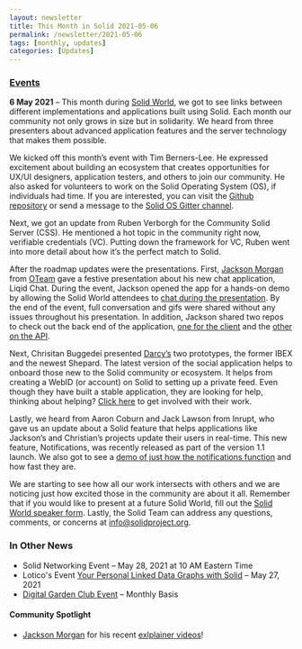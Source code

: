 ```yaml
---
layout: newsletter
title: This Month in Solid 2021-05-06
permalink: /newsletter/2021-05-06
tags: [monthly, updates]
categories: [Updates]
---
```


### [Events](https://solidproject.org/events)

**6 May 2021** – This month during [Solid World](https://vimeo.com/546202189), we got to see links between different implementations and applications built using Solid. Each month our community not only grows in size but in solidarity. We heard from three presenters about advanced application features and the server technology that makes them possible. 

We kicked off this month’s event with Tim Berners-Lee. He expressed excitement about building an ecosystem that creates opportunities for UX/UI designers, application testers, and others to join our community. He also asked for volunteers to work on the Solid Operating System (OS), if individuals had time. If you are interested, you can visit the [Github repository](https://github.com/solid/solidos) or send a message to the [Solid OS Gitter channel](https://gitter.im/solid/solidos).

Next, we got an update from Ruben Verborgh for the Community Solid Server (CSS). He mentioned a hot topic in the community right now, verifiable credentials (VC). Putting down the framework for VC, Ruben went into more detail about how it’s the perfect match to Solid.

After the roadmap updates were the presentations. First, [Jackson Morgan](https://www.linkedin.com/in/jacksoncmorgan/) from [OTeam](https://o.team/) gave a festive presentation about his new chat application, Liqid Chat. During the event, Jackson opened the app for a hands-on demo by allowing the Solid World attendees to [chat during the presentation](https://tinyurl.com/liqid-chat). By the end of the event,  full conversation and gifs were shared without any issues throughout his presentation. In addition, Jackson shared two repos to check out the back end of the application, [one for the client](https://github.com/o-development/ochat-client) and the [other on the API](https://github.com/o-development/ochat-api). 

Next, Chrisitan Buggedei presented [Darcy’s](https://darcy.is/) two prototypes, the former IBEX and the newest Shepard. The latest version of the social application helps to onboard those new to the Solid community or ecosystem. It helps from creating a WebID (or account) on Solid to setting up a private feed. Even though they have built a stable application, they are looking for help, thinking about helping? [Click here](https://opencollective.com/darcy-is/updates/we-are-looking-for-help) to get involved with their work.

Lastly, we heard from Aaron Coburn and Jack Lawson from Inrupt, who gave us an update about a Solid feature that helps applications like Jackson’s and Christian’s projects update their users in real-time. This new feature, Notifications, was recently released as part of the version 1.1 launch. We also got to see a [demo of just how the notifications function](https://notifications-demo.docs.inrupt.com/) and how fast they are.

We are starting to see how all our work intersects with others and we are noticing just how excited those in the community are about it all. Remember that if you would like to present at a future Solid World, fill out the [Solid World speaker form](https://es1cz4pb7oi.typeform.com/to/nietD34f). Lastly, the Solid Team can address any questions, comments, or concerns at info@solidproject.org. 


### In Other News

* Solid Networking Event – May 28, 2021 at 10 AM Eastern Time
* Lotico's Event [Your Personal Linked Data Graphs with Solid](http://www.lotico.com/index.php/Your_Personal_Linked_Data_Graphs_with_Solid) – May 27, 2021 
* [Digital Garden Club Event](https://www.eventbrite.com/e/understory-digital-garden-club-tickets-151311208899) – Monthly Basis

#### Community Spotlight

* [Jackson Morgan](https://www.linkedin.com/in/jacksoncmorgan/ ) for his recent [exlplainer videos](https://www.youtube.com/channel/UCMVpUX6URfy5SnRn9OWteyQ)!
